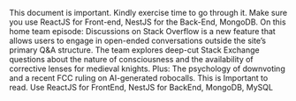 This document is important. Kindly exercise time to go through it.
Make sure you use ReactJS for Front-end, NestJS for the Back-End, MongoDB.
On this home team episode: Discussions on Stack Overflow is a new feature that allows users to engage in open-ended conversations outside the site’s primary Q&A structure. The team explores deep-cut Stack Exchange questions about the nature of consciousness and the availability of corrective lenses for medieval knights. Plus: The psychology of downvoting and a recent FCC ruling on AI-generated robocalls.
This is Important to read.
Use ReactJS for FrontEnd, NestJS for BackEnd, MongoDB, MySQL
